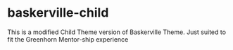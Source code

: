 # baskerville-child
This is a modified Child Theme version of Baskerville Theme. Just suited to fit the Greenhorn Mentor-ship experience
